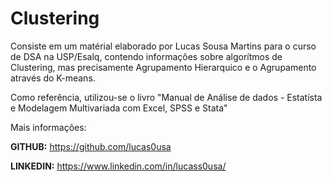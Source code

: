 # Clustering

Consiste em um matérial elaborado por Lucas Sousa Martins para o curso de DSA na USP/Esalq, contendo informações sobre algorítmos de Clustering, mas precisamente Agrupamento Hierarquico e o Agrupamento através do K-means.

Como referência, utilizou-se o livro "Manual de Análise de dados - Estatísta e Modelagem Multivariada com Excel, SPSS e Stata"

Mais informações:

**GITHUB:** https://github.com/lucas0usa

**LINKEDIN:** https://www.linkedin.com/in/lucass0usa/
